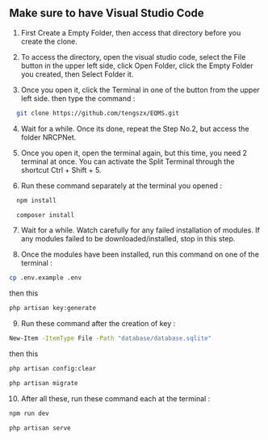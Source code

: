 
## Make sure to have Visual Studio Code

1. First Create a Empty Folder, then access that directory before you create the clone. 

2. To access the directory, open the visual studio code, select the File button in the upper left side, click Open Folder, click the Empty Folder you created, then Select Folder it.

3. Once you open it, click the Terminal in one of the button from the upper left side. then type the command :
```bash
  git clone https://github.com/tengszx/EQMS.git
```
4. Wait for a while. Once its done, repeat the Step No.2, but access the folder NRCPNet.

5. Once you open it, open the terminal again, but this time, you need 2 terminal at once. You can activate the Split Terminal through the shortcut Ctrl + Shift + 5.

6. Run these command separately at the terminal you opened :

```bash
  npm install
```
```bash
  composer install
```

7. Wait for a while. Watch carefully for any failed installation of modules. If any modules failed to be downloaded/installed, stop in this step.

8. Once the modules have been installed, run this command on one of the terminal :

```bash
cp .env.example .env
```
then this

```bash
php artisan key:generate
```

9. Run these command after the creation of key :
```bash
New-Item -ItemType File -Path "database/database.sqlite"
```

then this

```bash
php artisan config:clear
```
```bash
php artisan migrate
```

10. After all these, run these command each at the terminal :

```bash
npm run dev
```

```bash
php artisan serve
```
